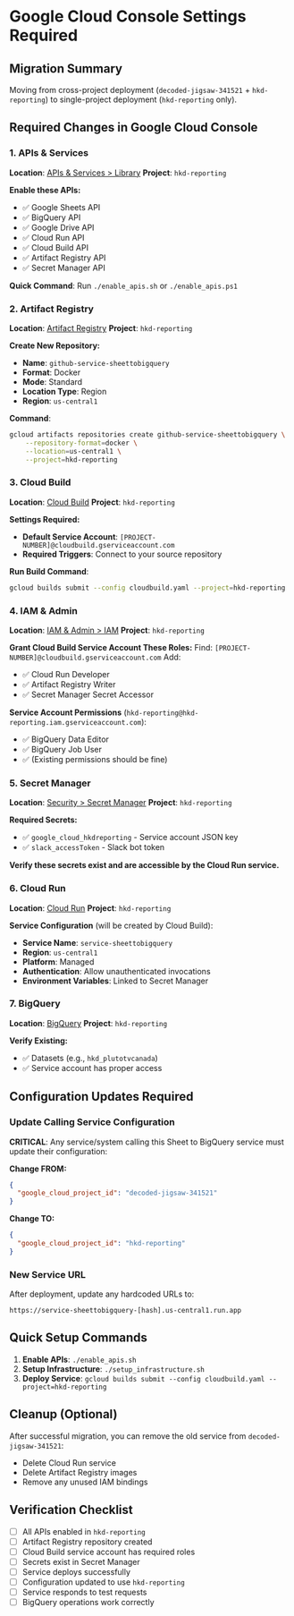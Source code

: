 # Google Cloud Console Settings Required

## Migration Summary
Moving from cross-project deployment (`decoded-jigsaw-341521` + `hkd-reporting`) to single-project deployment (`hkd-reporting` only).

## Required Changes in Google Cloud Console

### 1. APIs & Services
**Location**: [APIs & Services > Library](https://console.cloud.google.com/apis/library?project=hkd-reporting)
**Project**: `hkd-reporting`

**Enable these APIs:**
- ✅ Google Sheets API
- ✅ BigQuery API  
- ✅ Google Drive API
- ✅ Cloud Run API
- ✅ Cloud Build API
- ✅ Artifact Registry API
- ✅ Secret Manager API

**Quick Command**: Run `./enable_apis.sh` or `./enable_apis.ps1`

### 2. Artifact Registry
**Location**: [Artifact Registry](https://console.cloud.google.com/artifacts?project=hkd-reporting)
**Project**: `hkd-reporting`

**Create New Repository:**
- **Name**: `github-service-sheettobigquery`
- **Format**: Docker
- **Mode**: Standard
- **Location Type**: Region
- **Region**: `us-central1`

**Command**: 
```bash
gcloud artifacts repositories create github-service-sheettobigquery \
    --repository-format=docker \
    --location=us-central1 \
    --project=hkd-reporting
```

### 3. Cloud Build
**Location**: [Cloud Build](https://console.cloud.google.com/cloud-build?project=hkd-reporting)
**Project**: `hkd-reporting`

**Settings Required:**
- **Default Service Account**: `[PROJECT-NUMBER]@cloudbuild.gserviceaccount.com`
- **Required Triggers**: Connect to your source repository

**Run Build Command**:
```bash
gcloud builds submit --config cloudbuild.yaml --project=hkd-reporting
```

### 4. IAM & Admin
**Location**: [IAM & Admin > IAM](https://console.cloud.google.com/iam-admin/iam?project=hkd-reporting)
**Project**: `hkd-reporting`

**Grant Cloud Build Service Account These Roles:**
Find: `[PROJECT-NUMBER]@cloudbuild.gserviceaccount.com`
Add:
- ✅ Cloud Run Developer
- ✅ Artifact Registry Writer  
- ✅ Secret Manager Secret Accessor

**Service Account Permissions** (`hkd-reporting@hkd-reporting.iam.gserviceaccount.com`):
- ✅ BigQuery Data Editor
- ✅ BigQuery Job User
- ✅ (Existing permissions should be fine)

### 5. Secret Manager
**Location**: [Security > Secret Manager](https://console.cloud.google.com/security/secret-manager?project=hkd-reporting)
**Project**: `hkd-reporting`

**Required Secrets:**
- ✅ `google_cloud_hkdreporting` - Service account JSON key
- ✅ `slack_accessToken` - Slack bot token

**Verify these secrets exist and are accessible by the Cloud Run service.**

### 6. Cloud Run
**Location**: [Cloud Run](https://console.cloud.google.com/run?project=hkd-reporting)
**Project**: `hkd-reporting`

**Service Configuration** (will be created by Cloud Build):
- **Service Name**: `service-sheettobigquery`
- **Region**: `us-central1`
- **Platform**: Managed
- **Authentication**: Allow unauthenticated invocations
- **Environment Variables**: Linked to Secret Manager

### 7. BigQuery
**Location**: [BigQuery](https://console.cloud.google.com/bigquery?project=hkd-reporting)
**Project**: `hkd-reporting`

**Verify Existing:**
- ✅ Datasets (e.g., `hkd_plutotvcanada`)
- ✅ Service account has proper access

## Configuration Updates Required

### Update Calling Service Configuration
**CRITICAL**: Any service/system calling this Sheet to BigQuery service must update their configuration:

**Change FROM:**
```json
{
  "google_cloud_project_id": "decoded-jigsaw-341521"
}
```

**Change TO:**
```json
{
  "google_cloud_project_id": "hkd-reporting"
}
```

### New Service URL
After deployment, update any hardcoded URLs to:
```
https://service-sheettobigquery-[hash].us-central1.run.app
```

## Quick Setup Commands

1. **Enable APIs**: `./enable_apis.sh`
2. **Setup Infrastructure**: `./setup_infrastructure.sh`  
3. **Deploy Service**: `gcloud builds submit --config cloudbuild.yaml --project=hkd-reporting`

## Cleanup (Optional)
After successful migration, you can remove the old service from `decoded-jigsaw-341521`:
- Delete Cloud Run service
- Delete Artifact Registry images
- Remove any unused IAM bindings

## Verification Checklist
- [ ] All APIs enabled in `hkd-reporting`
- [ ] Artifact Registry repository created
- [ ] Cloud Build service account has required roles
- [ ] Secrets exist in Secret Manager
- [ ] Service deploys successfully
- [ ] Configuration updated to use `hkd-reporting`
- [ ] Service responds to test requests
- [ ] BigQuery operations work correctly 